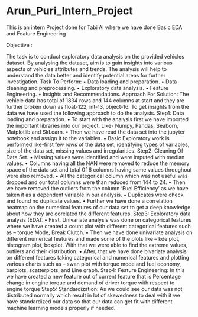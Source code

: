 # Arun_Puri_Intern_Project
This is an intern Project done for Tabi Ai where we have done Basic EDA and Feature Engineering

Objective :

The task is to conduct exploratory data analysis on the provided vehicles dataset. By analysing the dataset, aim is to gain insights into various aspects of vehicles attributes and trends. The analysis will help to understand the data better and identify potential areas for further investigation.
Task To Perform:
•
Data loading and preparation.
•
Data cleaning and preprocessing.
•
Exploratory data analysis.
•
Feature Engineering.
•
Insights and Recommendations.
Approach For Solution:
The vehicle data has total of 1834 rows and 144 columns at start and they are further broken down as float-122, int-13, object-16.
To get insights from the data we have used the following approach to do the analysis.
Step1: Data loading and preparation.
•
To start with the analysis first we have imported the important libraries into our project. Like- Numpy, Pandas, Seaborn, Matplotlib and SkLearn.
•
Then we have read the data set into the jupyter notebook and assign it to the variables.
•
Basic Exploratory work is performed like-first few rows of the data set, identifying types of variables, size of the data set, missing values and irregularities.
Step2: Cleaning Of Data Set.
•
Missing values were identified and were imputed with median values.
•
Columns having all the NAN were removed to reduce the memory space of the data set and total 0f 6 columns having same values throughout were also removed.
•
All the categorical column which was not useful was dropped and our total columns were than reduced from 144 to 24.
•
Then we have removed the outliers from the column ‘Fuel Efficiency’ as we have taken it as a dependent variable in our analysis.
•
Duplicates were check and found no duplicate values.
•
Further we have done a correlation heatmap on the numerical features of our data set to get a deep knowledge about how they are corelated the different features.
Step3: Exploratory data analysis (EDA):
•
First, Univariate analysis was done on categorical features where we have created a count plot with different categorical features such as – torque Mode, Break Clutch.
•
Then we have done univariate analysis on different numerical features and made some of the plots like – kde plot, histogram plot, boxplot. With that we were able to find the extreme values, outliers and their distribution.
•
After, that we have done bivariate analysis on different features taking categorical and numerical features and plotting various charts such as – swan plot with torque mode and fuel economy, barplots, scatterplots, and Line graph.
Step4: Feature Engineering:
In this we have created a new feature out of current feature that is Percentage change in engine torque and demand of driver torque with respect to engine torque
Step5: Standardization:
As we could see our data was not distributed normally which result in lot of skewedness to deal with it we have standardized our data so that our data can get fit with different machine learning models properly if needed.
